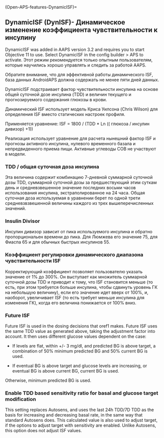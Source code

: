 (Open-APS-features-DynamicISF)=
## DynamicISF (DynISF)- Динамическое изменение коэффициента чувствительности к инсулину
DynamicISF was added in AAPS version 3.2 and requires you to start Objective 11 to use. Select DynamicISF in the config builder > APS to activate. Этот режим рекомендуется только опытным пользователям, которые научились хорошо управлять и следить за работой AAPS.

Обратите внимание, что для эффективной работы динамического ISF, база данных AndroidAPS должна содержать не менее пяти дней данных.

DynamicISF подстраивает фактор чувствительности инсулина на основе общей суточной дозе инсулина (TDD) и величин текущего и прогнозируемого содержания глюкозы в крови.

Динамический ISF использует модель Криса Уилсона (Chris Wilson) для определения ISF вместо статических настроек профиля.

Применяется уравнение: ISF = 1800 / (TDD * Ln (( глюкоза / инсулин дивизор) +1))

Реализация использует уравнение для расчета нынешний фактор ISF и прогнозы активного инсулина, нулевого временного базала и непредвиденного приема пищи. Активные углеводы COB не участвуют в модели.

### TDD / общая суточная доза инсулина
Эта величина содержит комбинацию 7-дневной суммарной суточной дозы TDD, суммарной суточной дозы за предшествующий этим суткам день и средневзвешенное значение последних восьми часов использования инсулина, экстраполированное на 24 часа. Общая суточная доза используемая в уравнении берет по одной трети средневзвзвешенной величины каждого из трех вышеперечисленных значений.

### Insulin Divisor
Инсулин дивизор зависит от пика используемого инсулина и обратно пропорциональен времени до пика. Для Люмжева его значение 75, для Фиаспа 65 и для обычных быстрых инсулинов 55.

### Коэффициент регулировки динамического диапазона чувствительности ISF
Корректирующий коэффициент позволяет пользователю указать значение от 1% до 300%. Он выступает как множитель суммарной суточной дозы TDD и приводит к тому, что ISF становится меньше (то есть, при этом требуется больше инсулина, чтобы сдвинуть уровень ГК на небольшую величину), если его значение идет вверх от 100%, и, наоборот, увеличивает ISF (то есть требует меньше инсулина для изменения ГК), когда его величина понижается от 100% вниз.

### Future ISF

Future ISF is used in the dosing decisions that oref1 makes. Future ISF uses the same TDD value as generated above, taking the adjustment factor into account. It then uses different glucose values dependent on the case:

* If levels are flat, within +/- 3 mg/dl, and predicted BG is above target, a combination of 50% minimum predicted BG and 50% current BG is used.

* If eventual BG is above target and glucose levels are increasing, or eventual BG is above current BG, current BG is used.

Otherwise, minimum predicted BG is used.

### Enable TDD based sensitivity ratio for basal and glucose target modification

This setting replaces Autosens, and uses the last 24h TDD/7D TDD as the basis for increasing and decreasing basal rate, in the same way that standard Autosens does. This calculated value is also used to adjust target, if the options to adjust target with sensitivity are enabled. Unlike Autosens, this option does not adjust ISF values. 
